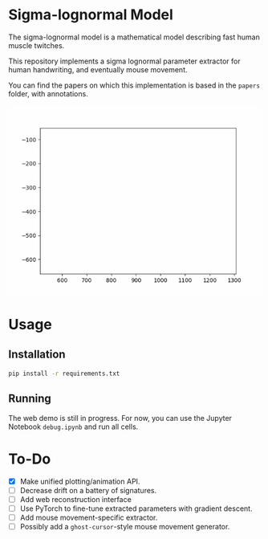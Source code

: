 # Sigma-lognormal Model

The sigma-lognormal model is a mathematical model describing fast human muscle twitches.

This repository implements a sigma lognormal parameter extractor for human handwriting, and eventually mouse movement.

You can find the papers on which this implementation is based in the `papers` folder, with annotations.

<img src="images/clean-signature.gif"/>

# Usage

## Installation

```bash
pip install -r requirements.txt
```

## Running

The web demo is still in progress. For now, you can use the Jupyter Notebook `debug.ipynb` and run all cells.

# To-Do

- [x] Make unified plotting/animation API.
- [ ] Decrease drift on a battery of signatures.
- [ ] Add web reconstruction interface
- [ ] Use PyTorch to fine-tune extracted parameters with gradient descent.
- [ ] Add mouse movement-specific extractor.
- [ ] Possibly add a `ghost-cursor`-style mouse movement generator.